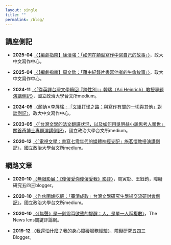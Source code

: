 ```yaml
---
layout: single
title: ""
permalink: /blog/
---
```



## 講座側記

- **2025-04** <a href="http://writing.nccu.edu.tw/index.php?route=newsblog/article&article_id=679" target="_blank" rel="noopener">〈【編劇指南】徐漢強：「如何在類型寫作中寫自己的故事」〉</a>，政大中文寫作中心。

- **2025-04** <a href="http://writing.nccu.edu.tw/index.php?route=newsblog/article&article_id=667" target="_blank" rel="noopener">〈【編劇指南】周文欽：「藉由紀錄片書寫他者的生命故事」〉</a>，政大中文寫作中心。

- **2024-11** <a href="https://nccutwliterature.medium.com/%E5%BE%9E%E8%8B%B1%E8%AD%AF%E5%8F%B0%E7%81%A3%E6%96%87%E5%AD%B8%E8%B4%96%E5%9B%9E-%E8%B7%A8%E6%80%A7%E5%88%A5-%E9%9F%93%E7%91%9E-ari-heinrich-%E6%95%99%E6%8E%88%E5%B0%88%E9%A1%8C%E6%BC%94%E8%AC%9B%E5%81%B4%E8%A8%98-6afb27a210da" target="_blank" rel="noopener">〈「從英譯台灣文學贖回『跨性別』」韓瑞（Ari Heinrich）教授專題演講側記〉</a>，國立政治大學台文所medium。

- **2024-05** <a href="http://writing.nccu.edu.tw/index.php?route=newsblog/article&article_id=538" target="_blank" rel="noopener">〈顏訥✕李屏瑤 : 「文組打怪之路：與寫作有關的一切與其他」對談側記〉</a>，政大中文寫作中心。

- **2023-05** <a href="https://nccutwliterature.medium.com/%E5%8F%B0%E7%81%A3%E6%96%87%E5%AD%B8%E7%9A%84%E6%B3%95%E6%96%87%E7%BF%BB%E8%AD%AF%E7%8B%80%E6%B3%81-%E4%BB%A5%E5%8F%8A%E5%A6%82%E4%BD%95%E7%94%A8%E5%90%B3%E6%98%8E%E7%9B%8A%E5%B0%8F%E8%AA%AA%E6%80%9D%E8%80%83%E4%BA%BA%E9%A1%9E%E4%B8%96-%E9%97%9C%E9%A6%96%E5%A5%87%E5%8D%9A%E5%A3%AB%E5%B0%88%E9%A1%8C%E6%BC%94%E8%AC%9B%E5%81%B4%E8%A8%98-91cec97e48a0" target="_blank" rel="noopener">〈「台灣文學的法文翻譯狀況，以及如何用吳明益小說思考人類世」關首奇博士專題演講側記〉</a>，國立政治大學台文所medium。

- **2020-12** <a href="https://nccutwliterature.medium.com/%E9%9B%BB%E8%A6%96%E6%96%87%E5%AD%B8-%E6%9B%B8%E5%AF%AB%E4%B8%83%E9%9B%B6%E5%B9%B4%E4%BB%A3%E7%9A%84%E5%AA%92%E9%AB%94%E7%A5%9E%E7%B6%93%E6%94%AF%E9%85%8D-%E6%96%BD%E8%8C%97%E6%87%B7%E5%8D%93%E6%A0%A1%E6%BC%94%E8%AC%9B%E5%81%B4%E8%A8%98-1729b48151b9" target="_blank" rel="noopener">〈「電視文學：書寫七零年代的媒體神經支配」施茗懷教授演講側記〉</a>，國立政治大學台文所medium。

## 網路文章

- **2020-10** <a href="https://ds543.home.blog/2020/10/21/" target="_blank" rel="noopener">〈無限影展：《傻傻愛你傻傻愛我》影評〉</a>，周寅彰、王鈺鈞，障礙研究五四三blogger。

- **2020-10** <a href="https://www.facebook.com/notes/376613443378055/" target="_blank" rel="noopener">〈作伙圍爐吃飯：「臺清成政」台灣文學研究生學術交流研討會側記〉</a>，國立政治大學台文所medium。

- **2020-10** <a href="https://www.thenewslens.com/article/142184" target="_blank" rel="noopener">〈《無聲》是一則震耳欲聾的提醒：人，是單一人稱複數〉</a>，The News lens關鍵評論網。

- **2019-12** <a href="https://ds543.home.blog/2019/12/17/" target="_blank" rel="noopener">〈我還怕什麼？我的身心障礙服務經驗〉</a>，障礙研究五四三Blogger。

